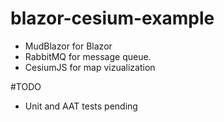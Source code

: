 # blazor-cesium-example

- MudBlazor for Blazor
- RabbitMQ for message queue.
- CesiumJS for map vizualization

#TODO
- Unit and AAT tests pending
